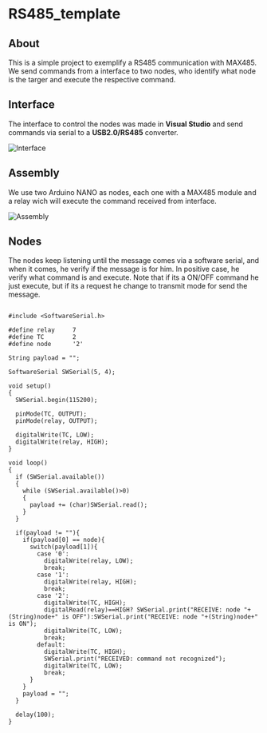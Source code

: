 # RS485_template

## About

This is a simple project to exemplify a RS485 communication with MAX485. We send commands from a interface to two nodes, who identify what node is the targer and execute the respective command.
 
## Interface

The interface to control the nodes was made in **Visual Studio** and send commands via serial to a **USB2.0/RS485** converter.
 
![Interface](https://github.com/JoaoLuizSevero/RS485_template/blob/main/assets/Interface.PNG)

## Assembly

We use two Arduino NANO as nodes, each one with a MAX485 module and a relay wich will execute the command received from interface.

![Assembly](https://github.com/JoaoLuizSevero/RS485_template/blob/main/assets/node.png)

## Nodes

The nodes keep listening until the message comes via a software serial, and when it comes, he verify if the message is for him. In positive case, he verify what command is and execute. Note that if its a ON/OFF command he just execute, but if its a request he change to transmit mode for send the message.

```

#include <SoftwareSerial.h>

#define relay     7
#define TC        2
#define node      '2'

String payload = "";

SoftwareSerial SWSerial(5, 4);

void setup()
{
  SWSerial.begin(115200);

  pinMode(TC, OUTPUT);
  pinMode(relay, OUTPUT);
  
  digitalWrite(TC, LOW);
  digitalWrite(relay, HIGH); 
}

void loop()
{
  if (SWSerial.available())
  {
    while (SWSerial.available()>0)
    {
      payload += (char)SWSerial.read();
    }
  }
  
  if(payload != ""){
    if(payload[0] == node){
      switch(payload[1]){
        case '0':
          digitalWrite(relay, LOW);
          break;
        case '1':
          digitalWrite(relay, HIGH);
          break;
        case '2':
          digitalWrite(TC, HIGH);
          digitalRead(relay)==HIGH? SWSerial.print("RECEIVE: node "+(String)node+" is OFF"):SWSerial.print("RECEIVE: node "+(String)node+" is ON");
          digitalWrite(TC, LOW);
          break;
        default:
          digitalWrite(TC, HIGH);
          SWSerial.print("RECEIVED: command not recognized");
          digitalWrite(TC, LOW);
          break;        
      }
    }
    payload = "";
  }
  
  delay(100);
}

```
